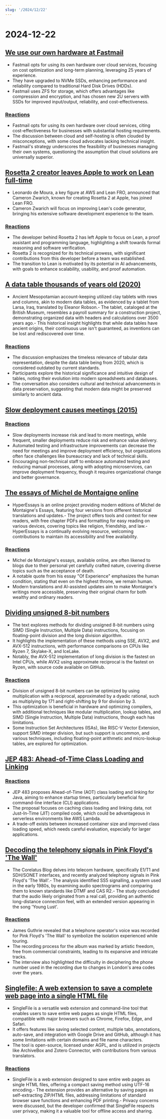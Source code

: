 ```yaml
---
slug: '/2024/12/22'
---
```


# 2024-12-22

## [We use our own hardware at Fastmail](https://www.fastmail.com/blog/why-we-use-our-own-hardware/)

- Fastmail opts for using its own hardware over cloud services, focusing on cost optimization and long-term planning, leveraging 25 years of experience.
- They have upgraded to NVMe SSDs, enhancing performance and reliability compared to traditional Hard Disk Drives (HDDs).
- Fastmail uses ZFS for storage, which offers advantages like compression and encryption, and has chosen new 2U servers with SSDs for improved input/output, reliability, and cost-effectiveness.

### [Reactions](https://news.ycombinator.com/item?id=42485124)

- Fastmail opts for using its own hardware over cloud services, citing cost-effectiveness for businesses with substantial hosting requirements.
- The discussion between cloud and self-hosting is often clouded by misconceptions, with some cloud advocates lacking technical insight.
- Fastmail's strategy underscores the feasibility of businesses managing their own systems, questioning the assumption that cloud solutions are universally superior.

## [Rosetta 2 creator leaves Apple to work on Lean full-time](https://www.linkedin.com/posts/leonardo-de-moura-26a27b5_leanlang-leanprover-leanfro-activity-7274523099394400256-0F0x)

- Leonardo de Moura, a key figure at AWS and Lean FRO, announced that Cameron Zwarich, known for creating Rosetta 2 at Apple, has joined Lean FRO.
- Cameron Zwarich will focus on improving Lean's code generator, bringing his extensive software development experience to the team.

### [Reactions](https://news.ycombinator.com/item?id=42483895)

- The developer behind Rosetta 2 has left Apple to focus on Lean, a proof assistant and programming language, highlighting a shift towards formal reasoning and software verification.
- Rosetta 2 is recognized for its technical prowess, with significant contributions from this developer before a team was established.
- The transition to Lean is motivated by its potential in AI advancements, with goals to enhance scalability, usability, and proof automation.

## [A data table thousands of years old (2020)](https://www.datafix.com.au/BASHing/2020-08-12.html)

- Ancient Mesopotamian account-keeping utilized clay tablets with rows and columns, akin to modern data tables, as evidenced by a tablet from Larsa, Iraq, translated by Eleanor Robson.- The tablet, cataloged at the British Museum, resembles a payroll summary for a construction project, demonstrating organized data with headers and calculations over 3500 years ago.- This historical insight highlights that while data tables have ancient origins, their continuous use isn't guaranteed, as inventions can be lost and rediscovered over time.

### [Reactions](https://news.ycombinator.com/item?id=42482829)

- The discussion emphasizes the timeless relevance of tabular data representation, despite the data table being from 2020, which is considered outdated by current standards.
- Participants explore the historical significance and intuitive design of tables, noting their evolution into modern spreadsheets and databases.
- The conversation also considers cultural and technical advancements in data preservation, suggesting that modern data might be preserved similarly to ancient data.

## [Slow deployment causes meetings (2015)](https://tidyfirst.substack.com/p/slow-deployment-causes-meetings)

### [Reactions](https://news.ycombinator.com/item?id=42484139)

- Slow deployments increase risk and lead to more meetings, while frequent, smaller deployments reduce risk and enhance value delivery.
- Automated testing and infrastructure improvements can decrease the need for meetings and improve deployment efficiency, but organizations often face challenges like bureaucracy and lack of technical skills.
- Encouraging non-technical staff to embrace automated testing and reducing manual processes, along with adopting microservices, can improve deployment frequency, though it requires organizational change and better governance.

## [The essays of Michel de Montaigne online](https://hyperessays.net/)

- HyperEssays is an online project providing modern editions of Michel de Montaigne's Essays, featuring four versions from different historical translations and updates.- The project offers tools and context for new readers, with free chapter PDFs and formatting for easy reading on various devices, covering topics like religion, friendship, and law.- HyperEssays is a continually evolving resource, welcoming contributions to maintain its accessibility and free availability.

### [Reactions](https://news.ycombinator.com/item?id=42484527)

- Michel de Montaigne's essays, available online, are often likened to blogs due to their personal yet carefully crafted nature, covering diverse topics such as the acceptance of death.
- A notable quote from his essay "Of Experience" emphasizes the human condition, stating that even on the highest throne, we remain human.
- Modern translations and AI-assisted updates aim to make Montaigne's writings more accessible, preserving their original charm for both wealthy and ordinary readers.

## [Dividing unsigned 8-bit numbers](http://0x80.pl/notesen/2024-12-21-uint8-division.html)

- The text explores methods for dividing unsigned 8-bit numbers using SIMD (Single Instruction, Multiple Data) instructions, focusing on floating-point division and the long division algorithm.
- It highlights the implementation of these methods using SSE, AVX2, and AVX-512 instructions, with performance comparisons on CPUs like Ryzen 7, Skylake-X, and IceLake.
- Notably, the AVX-512 implementation of long division is the fastest on Intel CPUs, while AVX2 using approximate reciprocal is the fastest on Ryzen, with source code available on GitHub.

### [Reactions](https://news.ycombinator.com/item?id=42481612)

- Division of unsigned 8-bit numbers can be optimized by using multiplication with a reciprocal, approximated by a dyadic rational, such as multiplying by 171 and right-shifting by 9 for division by 3.
- This optimization is beneficial in hardware and optimizing compilers, with additional techniques like modular multiplication, lookup tables, and SIMD (Single Instruction, Multiple Data) instructions, though each has limitations.
- Some Instruction Set Architectures (ISAs), like RISC-V Vector Extension, support SIMD integer division, but such support is uncommon, and various techniques, including floating-point arithmetic and micro-lookup tables, are explored for optimization.

## [JEP 483: Ahead-of-Time Class Loading and Linking](https://openjdk.org/jeps/483)

### [Reactions](https://news.ycombinator.com/item?id=42481813)

- JEP 483 proposes Ahead-of-Time (AOT) class loading and linking for Java, aiming to enhance startup times, particularly beneficial for command-line interface (CLI) applications.
- The proposal focuses on caching class loading and linking data, not Just-In-Time (JIT) compiled code, which could be advantageous in serverless environments like AWS Lambda.
- A trade-off exists between increased container size and improved class loading speed, which needs careful evaluation, especially for larger applications.

## [Decoding the telephony signals in Pink Floyd's 'The Wall'](https://corelatus.com/blog/Decoding_the_telephony_signals_in_Pink_Floyd_s__The_Wall_.html)

- The Corelatus Blog delves into telecom hardware, specifically E1/T1 and SDH/SONET interfaces, and recently analyzed telephony signals in Pink Floyd's 'The Wall'.- The analysis identified SS5 signalling, a system used in the early 1980s, by examining audio spectrograms and comparing them to known standards like DTMF and CAS R2.- The study concluded that the audio likely originated from a real call, providing an authentic long-distance connection feel, with an extended version appearing in the song 'Young Lust'.

### [Reactions](https://news.ycombinator.com/item?id=42485795)

- James Guthrie revealed that a telephone operator's voice was recorded for Pink Floyd's 'The Wall' to symbolize the isolation experienced while touring.
- The recording process for the album was marked by artistic freedom, free from commercial constraints, leading to its expansive and intricate tracks.
- The interview also highlighted the difficulty in deciphering the phone number used in the recording due to changes in London's area codes over the years.

## [Singlefile: A web extension to save a complete web page into a single HTML file](https://github.com/gildas-lormeau/SingleFile)

- SingleFile is a versatile web extension and command-line tool that enables users to save entire web pages as single HTML files, compatible with major browsers such as Chrome, Firefox, Edge, and Safari.
- It offers features like saving selected content, multiple tabs, annotations, auto-save, and integration with Google Drive and GitHub, although it has some limitations with certain domains and file name characters.
- The tool is open-source, licensed under AGPL, and is utilized in projects like ArchiveBox and Zotero Connector, with contributions from various translators.

### [Reactions](https://news.ycombinator.com/item?id=42481659)

- SingleFile is a web extension designed to save entire web pages as single HTML files, offering a compact saving method using UTF-16 encoding.- The extension provides an alternative by saving pages as self-extracting ZIP/HTML files, addressing limitations of standard browser save functions and enhancing PDF printing.- Privacy concerns were discussed, but the developer confirmed that SingleFile respects user privacy, making it a valuable tool for offline access and sharing.

<head>
  <meta property="og:title" content="We use our own hardware at Fastmail" />
  <meta property="og:type" content="website" />
  <meta property="og:image" content="https://og.cho.sh/api/og/?title=We%20use%20our%20own%20hardware%20at%20Fastmail&subheading=Sunday%2C%20December%2022%2C%202024%3A%20Hacker%20News%20Summary" />
</head>

